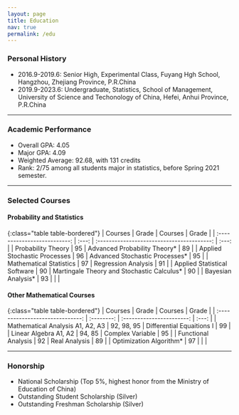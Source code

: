 ```yaml
---
layout: page
title: Education
nav: true
permalink: /edu
---
```


### Personal History

- 2016.9-2019.6: Senior High, Experimental Class, Fuyang Hgh School, Hangzhou, Zhejiang Province, P.R.China
- 2019.9-2023.6: Undergraduate, Statistics, School of Management, University of Science and Techonology of China,  Hefei, Anhui Province, P.R.China

<hr>

### Academic Performance

- Overall GPA: 4.05
- Major GPA: 4.09
- Weighted Average: 92.68, with 131 credits
- Rank: 2/75 among all students major in statistics, before Spring 2021 semester.

<hr>

### Selected Courses

#### Probability and Statistics

{:class="table table-bordered"}
|           Courses            | Grade |                  Courses                   | Grade |
| :--------------------------: | :---: | :----------------------------------------: | :---: |
|      Probability Theory      |  95   |        Advanced Probability Theory*        |  89   |
| Applied Stochastic Processes |  96   |       Advanced Stochastic Processes*       |  95   |
|   Mathematical Statistics    |  97   |            Regression Analysis             |  91   |
| Applied Statistical Software |  90   | Martingale Theory and Stochastic Calculus* |  90   |
|      Bayesian Analysis*      |  93   |                                            |       |

#### Other Mathematical Courses

{:class="table table-bordered"}
|             Courses              |   Grade    |          Courses          | Grade |
| :------------------------------: | :--------: | :-----------------------: | :---: |
| Mathematical Analysis A1, A2, A3 | 92, 98, 95 | Differential Equaitions I |  99   |
|      Linear Algebra A1, A2       |   94, 85   |     Complex Variable      |  95   |
|       Functional Analysis        |     92     |       Real Analysis       |  89   |
|     Optimization Algorithm*      |     97     |                           |       |

<hr>

### Honorship

- National Scholarship (Top 5%, highest honor from the Ministry of Education of China)
- Outstanding Student Scholarship (Silver)
- Outstanding Freshman Scholarship (Silver)
